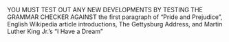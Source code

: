 YOU MUST TEST OUT ANY NEW DEVELOPMENTS BY TESTING THE GRAMMAR CHECKER AGAINST the first paragraph of “Pride and Prejudice”, English Wikipedia article introductions, The Gettysburg Address, and Martin Luther King Jr.’s “I Have a Dream”
